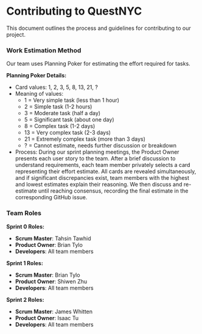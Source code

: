 # Contributing to QuestNYC

This document outlines the process and guidelines for contributing to our project.

### Work Estimation Method

Our team uses Planning Poker for estimating the effort required for tasks.

**Planning Poker Details:**
- Card values: 1, 2, 3, 5, 8, 13, 21, ?
- Meaning of values:
  - 1 = Very simple task (less than 1 hour)
  - 2 = Simple task (1-2 hours)
  - 3 = Moderate task (half a day)
  - 5 = Significant task (about one day)
  - 8 = Complex task (1-2 days)
  - 13 = Very complex task (2-3 days)
  - 21 = Extremely complex task (more than 3 days)
  - ? = Cannot estimate, needs further discussion or breakdown
- Process: During our sprint planning meetings, the Product Owner presents each user story to the team. After a brief discussion to understand requirements, each team member privately selects a card representing their effort estimate. All cards are revealed simultaneously, and if significant discrepancies exist, team members with the highest and lowest estimates explain their reasoning. We then discuss and re-estimate until reaching consensus, recording the final estimate in the corresponding GitHub issue.

### Team Roles

**Sprint 0 Roles:**
- **Scrum Master**: Tahsin Tawhid
- **Product Owner**: Brian Tylo
- **Developers**: All team members

**Sprint 1 Roles:**
- **Scrum Master**: Brian Tylo
- **Product Owner**: Shiwen Zhu
- **Developers**: All team members

**Sprint 2 Roles:**
- **Scrum Master**: James Whitten
- **Product Owner**: Isaac Tu
- **Developers**: All team members